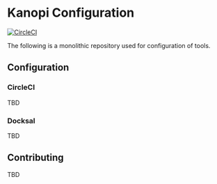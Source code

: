 # Kanopi Configuration

[![CircleCI](https://circleci.com/gh/kanopi/kanopi-config/tree/main.svg?style=svg)](https://circleci.com/gh/kanopi/kanopi-config/tree/main)

The following is a monolithic repository used for configuration of tools.

## Configuration

### CircleCI

TBD

### Docksal

TBD

## Contributing

TBD